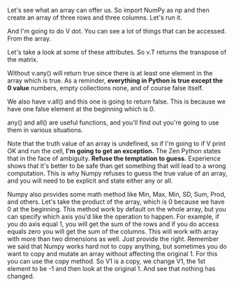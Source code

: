 Let's see what an array can offer us. So import NumPy as np and then create an array of three rows and three columns. Let's run it. 

And I'm going to do V dot. You can see a lot of things that can be accessed. From the array. 

Let's take a look at some of these attributes. So v.T returns the transpose of the matrix. 

Without v.any() will return true since there is at least one element in the array which is true. As a reminder, **everything in Python is true except the 0 value** numbers, empty collections none, and of course false itself. 

We also have v.all() and this one is going to return false. This is because we have one false element at the beginning which is 0.

any() and all() are useful functions, and you'll find out you're going to use them in various situations. 

Note that the truth value of an array is undefined, so if I'm going to if V print OK and run the cell, **I'm going to get an exception.** The Zen Python states that in the face of ambiguity. **Refuse the temptation to guess.** Experience shows that it's better to be safe than get something that will lead to a wrong computation. This is why Numpy refuses to guess the true value of an array, and you will need to be explicit and state either any or all. 

Numpy also provides some math method like Min, Max, Min, SD, Sum, Prod, and others. Let's take the product of the array, which is 0 because we have 0 at the beginning. This method work by default on the whole array, but you can specify which axis you'd like the operation to happen. For example, if you do axis equal 1, you will get the sum of the rows and if you do access equals zero you will get the sum of the columns. This will work with array with more than two dimensions as well. Just provide the right. Remember we said that Numpy works hard not to copy anything, but sometimes you do want to copy and mutate an array without affecting the original 1. For this you can use the copy method. So V1 is a copy, we change V1, the 1st element to be -1 and then look at the original 1. And see that nothing has changed.
